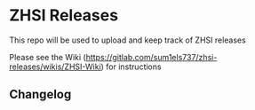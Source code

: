# ZHSI Releases

This repo will be used to upload and keep track of ZHSI releases

Please see the Wiki (https://gitlab.com/sum1els737/zhsi-releases/wikis/ZHSI-Wiki) for instructions

## Changelog

